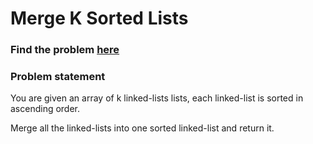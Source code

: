 # Merge K Sorted Lists

### Find the problem [here](https://leetcode.com/problems/merge-k-sorted-lists/) 

### Problem statement
You are given an array of k linked-lists lists, each linked-list is sorted in ascending order.

Merge all the linked-lists into one sorted linked-list and return it.